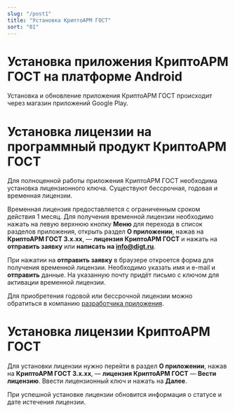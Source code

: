```yaml
---
slug: "/post1"
title: "Установка КриптоАРМ ГОСТ"
sort: "01"
---
```


# Установка приложения КриптоАРМ ГОСТ на платформе Android

Установка и обновление приложения КриптоАРМ ГОСТ происходит через магазин приложений Google Play.

# Установка лицензии на программный продукт КриптоАРМ ГОСТ

Для полноценной работы приложения КриптоАРМ ГОСТ необходима установка лицензионного ключа. Существуют бессрочная, годовая и временная лицензии. 

Временная лицензия предоставляется с ограниченным сроком действия 1 месяц. Для получения временной лицензии необходимо нажать на левую верхнюю кнопку **Меню** для перехода в список разделов приложения, открыть раздел **О приложении**, нажав на **КриптоАРМ ГОСТ 3.х.хх**, — **лицензия КриптоАРМ ГОСТ** и нажать на **отправить заявку** или **написать на info@digt.ru**.

При нажатии на **отправить заявку** в браузере откроется форма для получения временной лицензии. Необходимо указать имя и e-mail и **отправить** данные. На указанную почту придёт письмо с ключом для активации временной лицензии.

Для приобретения годовой или бессрочной лицензии можно обратиться в компанию [разработчика приложения](https://cryptoarm.ru/shop/cryptoarm-gost3). 

# Установка лицензии КриптоАРМ ГОСТ
Для установки лицензии нужно перейти в раздел **О приложении**, нажав на **КриптоАРМ ГОСТ 3.х.хх**, — **лицензия КриптоАРМ ГОСТ** — **Вести лицензию**. Ввести лицензионный ключ и нажать на **Далее**.

При успешной установке лицензии обновится информация о статусе и дате истечения лицензии. 


